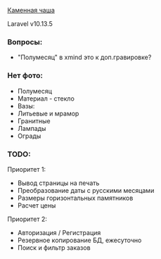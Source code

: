 [Каменная чаша](https://каменная-чаша.рф/)

Laravel v10.13.5

### Вопросы:
- "Полумесяц" в xmind это к доп.гравировке?

### Нет фото:
- Полумесяц  
- Материал - стекло  
- Вазы:  
- Литьевые и мрамор  
- Гранитные  
- Лампады  
- Ограды  


### TODO:  

Приоритет 1:
- Вывод страницы на печать
- Преобразование даты с русскими месяцами
- Размеры горизонтальных памятников
- Расчет цены

Приоритет 2:
- Авторизация / Регистрация
- Резервное копирование БД, ежесуточно
- Поиск и фильтр заказов
